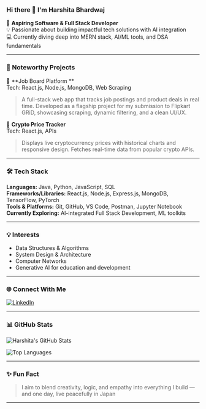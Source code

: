 ### Hi there 👋 I'm Harshita Bhardwaj

🎯 **Aspiring Software & Full Stack Developer**  
💡 Passionate about building impactful tech solutions with AI integration  
💻 Currently diving deep into MERN stack, AI/ML tools, and DSA fundamentals  

---

### 💼 Noteworthy Projects

🔹 **Job Board Platform **  
Tech: React.js, Node.js, MongoDB, Web Scraping  
> A full-stack web app that tracks job postings and product deals in real time. Developed as a flagship project for my submission to Flipkart GRiD, showcasing scraping, dynamic filtering, and a clean UI/UX.

🔹 **Crypto Price Tracker**  
Tech: React.js, APIs  
> Displays live cryptocurrency prices with historical charts and responsive design. Fetches real-time data from popular crypto APIs.

---
### 🛠️ Tech Stack

**Languages:** Java, Python, JavaScript, SQL  
**Frameworks/Libraries:** React.js, Node.js, Express.js, MongoDB, TensorFlow, PyTorch  
**Tools & Platforms:** Git, GitHub, VS Code, Postman, Jupyter Notebook  
**Currently Exploring:** AI-integrated Full Stack Development, ML toolkits

---

### 💡 Interests

- Data Structures & Algorithms  
- System Design & Architecture  
- Computer Networks  
- Generative AI for education and development  

---

### 🌐 Connect With Me

[![LinkedIn](https://img.shields.io/badge/LinkedIn-Harshita%20Bhardwaj-blue?logo=linkedin&style=flat)](https://www.linkedin.com/in/harshita-bhardwaj-8b9007324/)

---

### 📊 GitHub Stats

![Harshita's GitHub Stats](https://github-readme-stats.vercel.app/api?username=hbdz936&show_icons=true&theme=radical&hide_border=true)

![Top Languages](https://github-readme-stats.vercel.app/api/top-langs/?username=hbdz936&layout=compact&theme=radical&hide_border=true)

---

### ✨ Fun Fact

> I aim to blend creativity, logic, and empathy into everything I build — and one day, live peacefully in Japan

---
